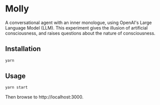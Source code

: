 # Molly

A conversational agent with an inner monologue, using OpenAI's Large Language Model (LLM). This experiment gives the illusion of artificial consciousness, and raises questions about the nature of consciousness.

## Installation

```bash
yarn
```

## Usage

```bash
yarn start
```

Then browse to http://localhost:3000.
